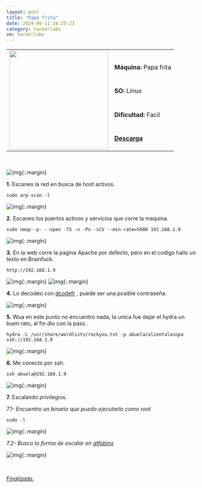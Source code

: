 ```yaml
---
layout: post
title: "Papa frita"
date: 2024-06-11 16:25:23
category: hackerlabs
vm: hackerlabs
---
```


<table class="log">
  <tr>
    <td rowspan="5"><img src="/notas/public/img/thehackerlabs/thehackerlabs.png" width=260></td>
    <td></td>
  </tr>
  <tr> <td><strong>Máquina:</strong> Papa frita </td> </tr>
  <tr> <td><strong>SO:</strong> Linux</td> </tr>
  <tr> <td><strong>Dificultad:</strong> <span class="easy">Facil</span></td> </tr>
  <tr> <td><strong><a href="https://thehackerslabs.com/papafrita/" target="_blank"> Descarga</a></strong></td> </tr>
</table>

<br>

![img](/notas/public/img/thehackerlabs/Papafrita/host.png){:.margin}

**1\.** Escaneo la red en busca de host activos.

`sudo arp-scan -l`

![img](/notas/public/img/thehackerlabs/Papafrita/arp.png){:.margin}

**2\.** Escaneo los puertos activos y servicios que corre la maquina. 

`sudo nmap -p- --open -T5 -n -Pn -sCV --min-rate=5000 192.168.1.9`

![img](/notas/public/img/thehackerlabs/Papafrita/nmap.png){:.margin}

**3\.** En la web corre la pagina Apache por defecto, pero en el codigo hallo un texto en Brainfuck.

`http://192.168.1.9`

![img](/notas/public/img/thehackerlabs/Papafrita/80.png){:.margin}
![img](/notas/public/img/thehackerlabs/Papafrita/80code.png){:.margin}

**4\.** Lo decodeo con  [dcodefr](https://www.dcode.fr/brainfuck-language) , puede ser una posible contraseña.

![img](/notas/public/img/thehackerlabs/Papafrita/brainfuck.png){:.margin}

**5\.** Wua en este punto no encuentro nada, la unica fue dejar el hydra un buen rato, al fin dio con la pass.

`hydra -L /usr/share/wordlists/rockyou.txt -p abuelacalientalasopa ssh://192.168.1.9`

![img](/notas/public/img/thehackerlabs/Papafrita/hydra.png){:.margin}

**6\.** Me conecto por ssh.

`ssh abuela@192.168.1.9`

![img](/notas/public/img/thehackerlabs/Papafrita/ssh.png){:.margin}

**7\.** Escalando privilegios.

_7.1- Encuentro un binario que puedo ejecutarlo como root_

`sudo -l`

![img](/notas/public/img/thehackerlabs/Papafrita/sudol.png){:.margin}

_7.2- Busco la forma de escalar en [gtfobins](https://gtfobins.github.io/gtfobins/node/#sudo)_

![img](/notas/public/img/thehackerlabs/Papafrita/root.png){:.margin}

<br>

<a href="#">_Finalizado._</a>